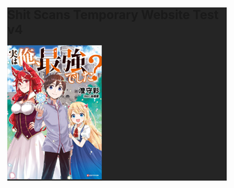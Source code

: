 <HTML>
  <link rel="stylesheet" href="style.css">
  <div style="background-color: #252525;">
  <H1> Shit Scans Temporary Website Test v4 </H1>
  <p><a href="Jitsu wa Ore, Saikyou Deshita/Chapter 31/CH31.html">
    <img src="Jitsu.png" alt="Jitsu wa Ore, Saikyou Deshita?" width="216.6" height="308.1">
  </a>

